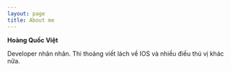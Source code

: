 ```yaml
---
layout: page
title: About me 
---
```


**Hoàng Quốc Việt**

Developer nhân nhân.
Thi thoảng viết lách về IOS và nhiều điều thú vị khác nữa.
